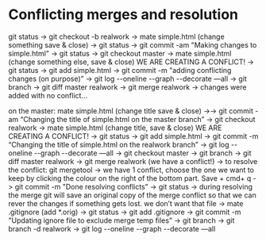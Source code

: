 # Conflicting merges and resolution

git status -&gt; git checkout -b realwork -&gt; mate simple.html \(change something save & close\) -&gt; git status -&gt; git commit -am "Making changes to simple.html” -&gt; git status -&gt; git checkout master -&gt; mate simple.html \(change something else, save & close\) WE ARE CREATING A CONFLICT! -&gt; git status -&gt; git add simple.html -&gt; git commit -m "adding conflicting changes \(on purpose\)” -&gt; git log --oneline --graph --decorate —all -&gt; git branch -&gt; git diff master realwork -&gt; git merge realwork -&gt; changes were added with no conflict…



on the master: mate simple.html \(change title save & close\) -&gt;-&gt; git commit -am “Changing the title of simple.html on the master branch” -&gt; git checkout realwork -&gt; mate simple.html \(change title, save & close\) WE ARE CREATING A CONFLICT! -&gt; git status -&gt; git add simple.html -&gt; git commit -m “Changing the title of simple.html on the realwork branch” -&gt; git log --oneline --graph --decorate —all -&gt; git checkout master -&gt; git branch -&gt; git diff master realwork -&gt; git merge realwork \(we have a conflict!\) -&gt; to resolve the conflict: git mergetool -&gt; we have 1 conflict, choose the one we want to keep by clicking the colour on the right of the bottom part. Save + cmd+ q -&gt; git commit -m "Done resolving conflicts” -&gt; git status -&gt; during resolving the merge git will save an original copy of the merge conflict so that we can rever the changes if something gets lost. we don’t want that file -&gt; mate .gitignore \(add \*.orig\) -&gt; git status -&gt; git add .gitignore -&gt; git commit -m "Updating ignore file to exclude merge temp files” -&gt; git branch -&gt; git branch -d realwork -&gt; git log --oneline --graph --decorate —all

